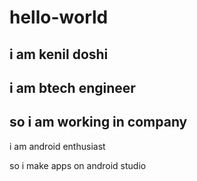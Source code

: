 # hello-world

i am kenil doshi
---
i am btech engineer
---
so i am working in company
------
i am android enthusiast

so i make apps on android studio